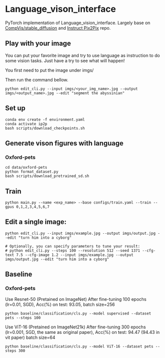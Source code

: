 # Language_vison_interface

PyTorch implementation of Language_vision_interface. Largely base on  [CompVis/stable_diffusion](https://github.com/CompVis/stable-diffusion) and [Instruct Pix2Pix](https://github.com/timothybrooks/instruct-pix2pix) repo. <br>

## Play with your image
You can put your favorite image and try to use language as instruction to do some vision tasks. Just have a try to see what will happen!

You first need to put the image under imgs/

Then run the command bellow.

```
python edit_cli.py --input imgs/<your_img_name>.jpg --output imgs/<output_name>.jpg --edit "segment the abyssinian"
```

## Set up

```
conda env create -f environment.yaml
conda activate ip2p
bash scripts/download_checkpoints.sh
```

## Generate vison figures with language
### Oxford-pets
```
cd data/oxford-pets
python format_dataset.py
bash scripts/download_pretrained_sd.sh
```

## Train
```
python main.py --name <exp_name> --base configs/train.yaml --train --gpus 0,1,2,3,4,5,6,7
```


## Edit a single image:
```
python edit_cli.py --input imgs/example.jpg --output imgs/output.jpg --edit "turn him into a cyborg"

# Optionally, you can specify parameters to tune your result:
# python edit_cli.py --steps 100 --resolution 512 --seed 1371 --cfg-text 7.5 --cfg-image 1.2 --input imgs/example.jpg --output imgs/output.jpg --edit "turn him into a cyborg"
```

## Baseline
### Oxford-pets
Use Resnet-50 (Pretained on ImageNet) 
After fine-tuning 100 epochs (lr=0.01, SGD), Acc(%) on test: 93.05, batch size=256
```
python baseline/classification/cls.py --model supervised --dataset pets --steps 100
```
Use ViT-16 (Pretained on ImageNet21k)
After fine-tuning 300 epochs (lr=0.001, SGD, the same as original paper), Acc(%) on test: 94.47 (94.43 in vit paper) batch size=64
```
python baseline/classification/cls.py --model ViT-16 --dataset pets --steps 300
```
